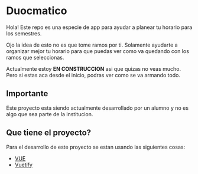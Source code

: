 # Duocmatico

Hola! Este repo es una especie de app para ayudar a planear tu horario para los semestres.

Ojo la idea de esto no es que tome ramos por ti. Solamente ayudarte a organizar mejor tu horario para que puedas ver como va quedando con los ramos que seleccionas.

Actualmente estoy **EN CONSTRUCCION** asi que quizas no veas mucho. Pero si estas aca desde el inicio, podras ver como se va armando todo.

## Importante
Este proyecto esta siendo actualmente desarrollado por un alumno y no es algo que sea parte de la institucion.

## Que tiene el proyecto?
Para el desarrollo de este proyecto se estan usando las siguientes cosas:

- [VUE](https://vuejs.org/)
- [Vuetify](https://vuetifyjs.com)
